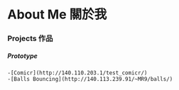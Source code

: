 # About Me 關於我

### Projects 作品
##### Prototype
    -[Comicr](http://140.110.203.1/test_comicr/)
    -[Balls Bouncing](http://140.113.239.91/~MR9/balls/)
